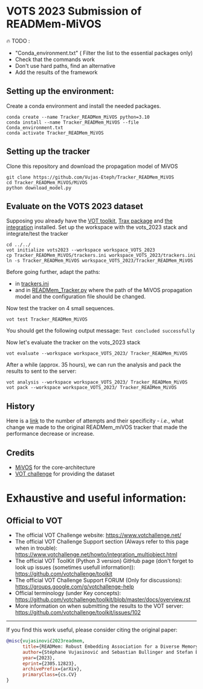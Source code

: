 # VOTS 2023 Submission of READMem-MiVOS

:fire: TODO : 
- "Conda_environment.txt" ( Filter the list to the essential packages only)
- Check that the commands work
- Don't use hard paths, find an alternative
- Add the results of the framework

## Setting up the environment:
Create a conda environment and install the needed packages.

```console
conda create --name Tracker_READMem_MiVOS python=3.10
conda install --name Tracker_READMem_MiVOS --file Conda_environment.txt
conda activate Tracker_READMem_MiVOS
```

## Setting up the tracker
Clone this repository and download the propagation model of MiVOS
```console
git clone https://github.com/Vujas-Eteph/Tracker_READMem_MiVOS
cd Tracker_READMem_MiVOS/MiVOS
python download_model.py
```

## Evaluate on the VOTS 2023 dataset
Supposing you already have the [VOT toolkit](https://votchallenge.net/howto/overview.html), [Trax package](https://github.com/votchallenge/trax) and [the integration](https://github.com/votchallenge/integration) installed.
Set up the workspace with the vots_2023 stack and integrate/test the tracker

```console
cd ../../
vot initialize vots2023 --workspace workspace_VOTS_2023
cp Tracker_READMem_MiVOS/trackers.ini workspace_VOTS_2023/trackers.ini
ln -s Tracker_READMem_MiVOS workspace_VOTS_2023/Tracker_READMem_MiVOS
```
Before going further, adapt the paths:
- in [trackers.ini](https://github.com/Vujas-Eteph/Tracker_READMem_MiVOS/blob/9d7143069f4d1c6038b48b4617246f093ebfc85a/trackers.ini#L14)
- and in [READMem_Tracker.py](https://github.com/Vujas-Eteph/Tracker_READMem_MiVOS/blob/9d7143069f4d1c6038b48b4617246f093ebfc85a/READMem_Tracker.py#LL27C1-L30C123) where  the path of the MiVOS propagation model and the configuration file should be changed.

Now test the tracker on 4 small sequences.
```console
vot test Tracker_READMem_MiVOS
```
You should get the following output message: ```Test concluded successfully```

Now let's evaluate the tracker on the vots_2023 stack
```console
vot evaluate --workspace workspace_VOTS_2023/ Tracker_READMem_MiVOS
```

After a while (approx. 35 hours), we can run the analysis and pack the results to sent to the server:
```console
vot analysis --workspace workspace_VOTS_2023/ Tracker_READMem_MiVOS
vot pack --workspace workspace_VOTS_2023/ Tracker_READMem_MiVOS
```

## History
Here is a [link](https://github.com/Vujas-Eteph/Tracker_READMem_MiVOS/blob/main/History.md) to the number of attempts and their specificity - *i.e.*, what change we made to the original READMem_miVOS tracker that made the performance decrease or increase.

## Credits
- [MiVOS](https://github.com/hkchengrex/MiVOS) for the core-architecture 
- [VOT challenge](https://www.votchallenge.net/) for providing the dataset

# Exhaustive and useful information:
## Official to VOT
- The official VOT Challenge website: https://www.votchallenge.net/
- The official VOT Challenge Support section (Always refer to this page when in trouble): https://www.votchallenge.net/howto/integration_multiobject.html
- The official VOT ToolKit (Python 3 version) GitHub page (don't forget to look up issues (sometimes usefull information)): https://github.com/votchallenge/toolkit 
- The official VOT Challenge Support FORUM (Only for discussions): https://groups.google.com/g/votchallenge-help
- Official terminology (under Key concepts): https://github.com/votchallenge/toolkit/blob/master/docs/overview.rst
- More information on when submitting the results to the VOT server: https://github.com/votchallenge/toolkit/issues/102

--------

If you find this work useful, please consider citing the original paper:
```bibtex
@misc{vujasinović2023readmem,
      title={READMem: Robust Embedding Association for a Diverse Memory in Unconstrained Video Object Segmentation}, 
      author={Stéphane Vujasinović and Sebastian Bullinger and Stefan Becker and Norbert Scherer-Negenborn and Michael Arens and Rainer Stiefelhagen},
      year={2023},
      eprint={2305.12823},
      archivePrefix={arXiv},
      primaryClass={cs.CV}
}
```
<br clear="left"/>


